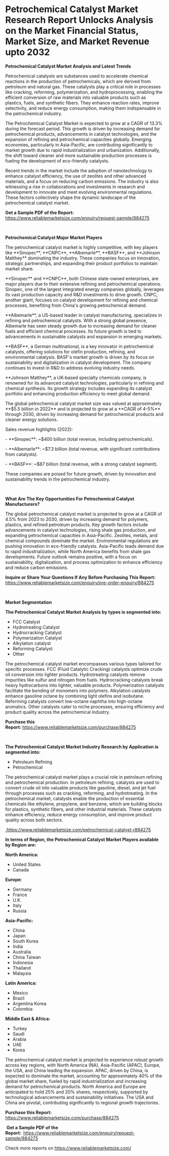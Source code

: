 <p><h1>Petrochemical Catalyst Market Research Report Unlocks Analysis on the Market Financial Status, Market Size, and Market Revenue upto 2032</h1></p><p><strong>Petrochemical Catalyst Market Analysis and Latest Trends</strong></p>
<p><p>Petrochemical catalysts are substances used to accelerate chemical reactions in the production of petrochemicals, which are derived from petroleum and natural gas. These catalysts play a critical role in processes like cracking, reforming, polymerization, and hydroprocessing, enabling the efficient conversion of raw materials into valuable products such as plastics, fuels, and synthetic fibers. They enhance reaction rates, improve selectivity, and reduce energy consumption, making them indispensable in the petrochemical industry.</p><p>The Petrochemical Catalyst Market is expected to grow at a CAGR of 13.3% during the forecast period. This growth is driven by increasing demand for petrochemical products, advancements in catalyst technologies, and the expansion of refining and petrochemical capacities globally. Emerging economies, particularly in Asia-Pacific, are contributing significantly to market growth due to rapid industrialization and urbanization. Additionally, the shift toward cleaner and more sustainable production processes is fueling the development of eco-friendly catalysts.</p><p>Recent trends in the market include the adoption of nanotechnology to enhance catalyst efficiency, the use of zeolites and other advanced materials, and a focus on reducing carbon emissions. The industry is also witnessing a rise in collaborations and investments in research and development to innovate and meet evolving environmental regulations. These factors collectively shape the dynamic landscape of the petrochemical catalyst market.</p></p>
<p><strong>Get a Sample PDF of the Report:&nbsp;</strong> <a href="https://www.reliablemarketsize.com/enquiry/request-sample/884275?utm_campaign=1143&utm_medium=2&utm_source=Github&utm_content=ia&utm_term=26012025&utm_id=petrochemical-catalyst">https://www.reliablemarketsize.com/enquiry/request-sample/884275</a></p>
<p>&nbsp;</p>
<p><strong>Petrochemical Catalyst Major Market Players</strong></p>
<p><p>The petrochemical catalyst market is highly competitive, with key players like **Sinopec**, **CNPC**, **Albemarle**, **BASF**, and **Johnson Matthey** dominating the industry. These companies focus on innovation, strategic partnerships, and expanding their product portfolios to maintain market share.</p><p>**Sinopec** and **CNPC**, both Chinese state-owned enterprises, are major players due to their extensive refining and petrochemical operations. Sinopec, one of the largest integrated energy companies globally, leverages its vast production capacity and R&D investments to drive growth. CNPC, another giant, focuses on catalyst development for refining and chemical processes, benefiting from China's growing petrochemical demand.</p><p>**Albemarle**, a US-based leader in catalyst manufacturing, specializes in refining and petrochemical catalysts. With a strong global presence, Albemarle has seen steady growth due to increasing demand for cleaner fuels and efficient chemical processes. Its future growth is tied to advancements in sustainable catalysts and expansion in emerging markets.</p><p>**BASF**, a German multinational, is a key innovator in petrochemical catalysts, offering solutions for olefin production, refining, and environmental catalysis. BASF's market growth is driven by its focus on sustainability and digitalization in catalyst development. The company continues to invest in R&D to address evolving industry needs.</p><p>**Johnson Matthey**, a UK-based specialty chemicals company, is renowned for its advanced catalyst technologies, particularly in refining and chemical synthesis. Its growth strategy includes expanding its catalyst portfolio and enhancing production efficiency to meet global demand.</p><p>The global petrochemical catalyst market size was valued at approximately **$5.5 billion in 2022** and is projected to grow at a **CAGR of 4-5%** through 2030, driven by increasing demand for petrochemical products and cleaner energy solutions.</p><p>Sales revenue highlights (2022):</p><p>- **Sinopec**: ~$400 billion (total revenue, including petrochemicals).</p><p>- **Albemarle**: ~$7.3 billion (total revenue, with significant contributions from catalysts).</p><p>- **BASF**: ~$87 billion (total revenue, with a strong catalyst segment).</p><p>These companies are poised for future growth, driven by innovation and sustainability trends in the petrochemical industry.</p></p>
<p>&nbsp;</p>
<p><strong>What Are The Key Opportunities For Petrochemical Catalyst Manufacturers?</strong></p>
<p><p>The global petrochemical catalyst market is projected to grow at a CAGR of 4.5% from 2023 to 2030, driven by increasing demand for polymers, plastics, and refined petroleum products. Key growth factors include advancements in catalyst technologies, rising shale gas production, and expanding petrochemical capacities in Asia-Pacific. Zeolites, metals, and chemical compounds dominate the market. Environmental regulations are pushing innovation in eco-friendly catalysts. Asia-Pacific leads demand due to rapid industrialization, while North America benefits from shale gas developments. Future outlook remains positive, with a focus on sustainability, digitalization, and process optimization to enhance efficiency and reduce carbon emissions.</p></p>
<p><strong>Inquire or Share Your Questions If Any Before Purchasing This Report:</strong> <a href="https://www.reliablemarketsize.com/enquiry/pre-order-enquiry/884275?utm_campaign=1143&utm_medium=2&utm_source=Github&utm_content=ia&utm_term=26012025&utm_id=petrochemical-catalyst">https://www.reliablemarketsize.com/enquiry/pre-order-enquiry/884275</a></p>
<p>&nbsp;</p>
<p><strong>Market Segmentation</strong></p>
<p><strong>The Petrochemical Catalyst Market Analysis by types is segmented into:</strong></p>
<p><ul><li>FCC Catalyst</li><li>Hydrotreating Catalyst</li><li>Hydrocracking Catalyst</li><li>Polymerization Catalyst</li><li>Alkylation catalyst</li><li>Reforming Catalyst</li><li>Other</li></ul></p>
<p><p>The petrochemical catalyst market encompasses various types tailored for specific processes. FCC (Fluid Catalytic Cracking) catalysts optimize crude oil conversion into lighter products. Hydrotreating catalysts remove impurities like sulfur and nitrogen from fuels. Hydrocracking catalysts break heavy hydrocarbons into lighter, valuable products. Polymerization catalysts facilitate the bonding of monomers into polymers. Alkylation catalysts enhance gasoline octane by combining light olefins and isobutane. Reforming catalysts convert low-octane naphtha into high-octane aromatics. Other catalysts cater to niche processes, ensuring efficiency and product quality across the petrochemical industry.</p></p>
<p><strong>Purchase this Report:&nbsp;</strong><a href="https://www.reliablemarketsize.com/purchase/884275?utm_campaign=1143&utm_medium=2&utm_source=Github&utm_content=ia&utm_term=26012025&utm_id=petrochemical-catalyst">https://www.reliablemarketsize.com/purchase/884275</a></p>
<p>&nbsp;</p>
<p><strong>The Petrochemical Catalyst Market Industry Research by Application is segmented into:</strong></p>
<p><ul><li>Petroleum Refining</li><li>Petrochemical</li></ul></p>
<p><p>The petrochemical catalyst market plays a crucial role in petroleum refining and petrochemical production. In petroleum refining, catalysts are used to convert crude oil into valuable products like gasoline, diesel, and jet fuel through processes such as cracking, reforming, and hydrotreating. In the petrochemical market, catalysts enable the production of essential chemicals like ethylene, propylene, and benzene, which are building blocks for plastics, synthetic fibers, and other industrial materials. These catalysts enhance efficiency, reduce energy consumption, and improve product quality across both sectors.</p></p>
<p><a href="https://www.reliablemarketsize.com/petrochemical-catalyst-r884275?utm_campaign=1143&utm_medium=2&utm_source=Github&utm_content=ia&utm_term=26012025&utm_id=petrochemical-catalyst">&nbsp;https://www.reliablemarketsize.com/petrochemical-catalyst-r884275</a></p>
<p><strong>In terms of Region, the Petrochemical Catalyst Market Players available by Region are:</strong></p>
<p>
    <p> <strong> North America: </strong>
        <ul>
            <li>United States</li>
            <li>Canada</li>
        </ul>
        </p> 
    <p> <strong> Europe: </strong>
        <ul>
            <li>Germany</li>
            <li>France</li>
            <li>U.K.</li>
            <li>Italy</li>
            <li>Russia</li>
        </ul>
        </p> 
    <p> <strong> Asia-Pacific: </strong>
        <ul>
            <li>China</li>
            <li>Japan</li>
            <li>South Korea</li>
            <li>India</li>
            <li>Australia</li>
            <li>China Taiwan</li>
            <li>Indonesia</li>
            <li>Thailand</li>
            <li>Malaysia</li>
        </ul>
        </p> 
    <p> <strong> Latin America: </strong>
        <ul>
            <li>Mexico</li>
            <li>Brazil</li>
            <li>Argentina Korea</li>
            <li>Colombia</li>
        </ul>
        </p> 
    <p> <strong> Middle East & Africa: </strong>
        <ul>
            <li>Turkey</li>
            <li>Saudi</li>
            <li>Arabia</li>
            <li>UAE</li>
            <li>Korea</li>
        </ul>
    </p>
    </p>
<p><p>The petrochemical catalyst market is projected to experience robust growth across key regions, with North America (NA), Asia-Pacific (APAC), Europe, the USA, and China leading the expansion. APAC, driven by China, is expected to dominate the market, accounting for approximately 40% of the global market share, fueled by rapid industrialization and increasing demand for petrochemical products. North America and Europe are anticipated to hold 25% and 20% shares, respectively, supported by technological advancements and sustainability initiatives. The USA and China are pivotal, contributing significantly to regional growth trajectories.</p></p>
<p><strong>Purchase this Report: </strong><a href="https://www.reliablemarketsize.com/purchase/884275?utm_campaign=1143&utm_medium=2&utm_source=Github&utm_content=ia&utm_term=26012025&utm_id=petrochemical-catalyst">https://www.reliablemarketsize.com/purchase/884275</a></p>
<p>&nbsp;<strong>Get a Sample PDF of the Report:&nbsp;&nbsp;</strong><a href="https://www.reliablemarketsize.com/enquiry/request-sample/884275?utm_campaign=1143&utm_medium=2&utm_source=Github&utm_content=ia&utm_term=26012025&utm_id=petrochemical-catalyst">https://www.reliablemarketsize.com/enquiry/request-sample/884275</a></p>
<p><strong></strong></p>
<p>Check more reports on <a href="https://www.reliablemarketsize.com/?utm_campaign=1143&utm_medium=2&utm_source=Github&utm_content=ia&utm_term=26012025&utm_id=petrochemical-catalyst">https://www.reliablemarketsize.com/</a></p>